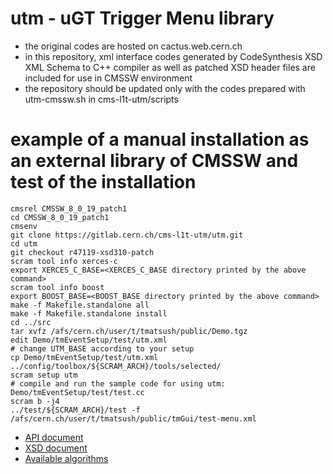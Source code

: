 # utm - uGT Trigger Menu library
- the original codes are hosted on cactus.web.cern.ch
- in this repository, xml interface codes generated by CodeSynthesis XSD XML Schema to C++ compiler
  as well as patched XSD header files are included for use in CMSSW environment
- the repository should be updated only with the codes prepared with utm-cmssw.sh in cms-l1t-utm/scripts

# example of a manual installation as an external library of CMSSW and test of the installation
```{r, engine='bash', count_lines}
cmsrel CMSSW_8_0_19_patch1
cd CMSSW_8_0_19_patch1
cmsenv
git clone https://gitlab.cern.ch/cms-l1t-utm/utm.git
cd utm
git checkout r47119-xsd310-patch
scram tool info xerces-c
export XERCES_C_BASE=<XERCES_C_BASE directory printed by the above command>
scram tool info boost
export BOOST_BASE=<BOOST_BASE directory printed by the above command>
make -f Makefile.standalone all
make -f Makefile.standalone install
cd ../src
tar xvfz /afs/cern.ch/user/t/tmatsush/public/Demo.tgz
edit Demo/tmEventSetup/test/utm.xml
# change UTM_BASE according to your setup
cp Demo/tmEventSetup/test/utm.xml ../config/toolbox/${SCRAM_ARCH}/tools/selected/
scram setup utm
# compile and run the sample code for using utm: Demo/tmEventSetup/test/test.cc
scram b -j4
../test/${SCRAM_ARCH}/test -f /afs/cern.ch/user/t/tmatsush/public/tmGui/test-menu.xml
```

* [API document](http://cern.ch/takashi/utm-api-doc/namespacetmeventsetup.html)
* [XSD document](http://cern.ch/takashi/utm-xsd-doc/index.html)
* [Available algorithms](https://twiki.cern.ch/twiki/bin/view/CMS/GlobalTriggerUTM)